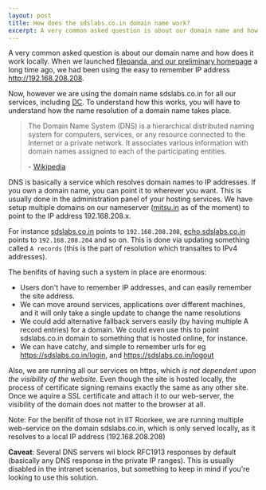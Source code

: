 ```yaml
---
layout: post
title: How does the sdslabs.co.in domain name work?
excerpt: A very common asked question is about our domain name and how does it work locally.
---
```


A very common asked question is about our domain name and how does it work locally. When we launched [filepanda, and our preliminary homepage](https://blog.sdslabs.co/2010/11/hello-world) a long time ago, we had been using the easy to remember IP address <http://192.168.208.208>.

Now, however we are using the domain name sdslabs.co.in for all our services, including [DC](http://dc.sdslabs.co.in). To understand how this works, you will have to understand how the name resolution of a domain name takes place.

>The Domain Name System (DNS) is a hierarchical distributed naming system for computers, services, or any resource connected to the Internet or a private network. It associates various information with domain names assigned to each of the participating entities.
>
>\- [Wikipedia](http://en.wikipedia.org/wiki/Domain_Name_System)

DNS is basically a service which resolves domain names to IP addresses. If you own a domain name, you can point it to wherever you want. This is usually done in the administration panel of your hosting services. We have setup multiple domains on our nameserver ([mitsu.in](http://mitsu.in) as of the moment) to point to the IP address 192.168.208.x.

For instance [sdslabs.co.in](http://sdslabs.co.in) points to `192.168.208.208`, [echo.sdslabs.co.in](http://echo.sdslabs.co.in) points to `192.168.208.204` and so on. This is done via updating something called `A records` (this is the part of resolution which transaltes to IPv4 addresses).

The benifits of having such a system in place are enormous:

- Users don't have to remember IP addresses, and can easily remember the site address.
- We can move around services, applications over different machines, and it will only take a single update to change the name resolutions
- We could add alternative fallback servers easily (by having multiple A record entries) for a domain. We could even use this to point sdslabs.co.in domain to something that is hosted online, for instance.
- We can have catchy, and simple to remember urls for eg <https://sdslabs.co.in/login>, and <https://sdslabs.co.in/logout>

Also, we are running all our services on https, which _is not dependent upon the visibility of the website_. Even though the site is hosted locally, the process of certificate signing remains exactly the same as any other site. Once we aquire a SSL certificate and attach it to our web-server, the visibility of the domain does not matter to the browser at all.

Note: For the benifit of those not in IIT Roorkee, we are running multiple web-service on the domain sdslabs.co.in, which is only served locally, as it resolves to a local IP address (192.168.208.208)

**Caveat**: Several DNS servers wil block RFC1913 responses by default (basically any DNS response in the private IP ranges). This is usually disabled in the intranet scenarios, but something to keep in mind if you're looking to use this solution.
